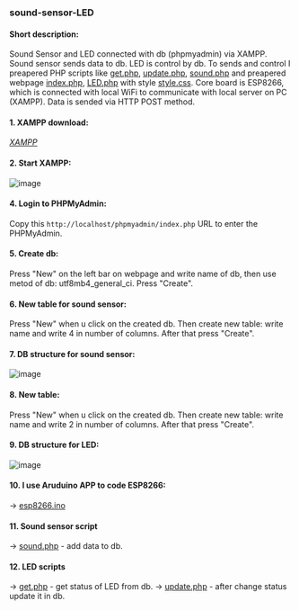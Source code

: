 ### sound-sensor-LED
#### Short description:
Sound Sensor and LED connected with db (phpmyadmin) via XAMPP. Sound sensor sends data to db. LED is control by db. To sends and control I preapered  PHP scripts like [get.php](./get.php), [update.php](./update.php), [sound.php](./sound.php) and preapered webpage [index.php](./index.php), [LED.php](./LED.php) with style [style.css](./style.css). Core board is ESP8266, which is connected with local WiFi to communicate with local server on PC (XAMPP). Data is sended via HTTP POST method.

#### 1. XAMPP download: 
*[XAMPP](https://www.apachefriends.org/pl/index.html)*

#### 2. Start XAMPP:
![image](https://github.com/BeNNeTTcik/sound-sensor-LED/assets/42866234/e98acf87-f9cf-4a61-a265-46753acf8a30)

#### 4. Login to PHPMyAdmin:
Copy this ```http://localhost/phpmyadmin/index.php``` URL to enter the PHPMyAdmin.

#### 5. Create db:
Press "New" on the left bar on webpage and write name of db, then use metod of db: utf8mb4_general_ci. Press "Create".

#### 6. New table for sound sensor:
Press "New" when u click on the created db. Then create new table: write name and write 4 in number of columns. After that press "Create".

#### 7. DB structure for sound sensor:
![image](https://github.com/BeNNeTTcik/sound-sensor-LED/assets/42866234/2ae34207-f6b4-4b70-92e8-f928f1313721)

#### 8. New table:
Press "New" when u click on the created db. Then create new table: write name and write 2 in number of columns. After that press "Create". 

#### 9. DB structure for LED:
![image](https://github.com/BeNNeTTcik/sound-sensor-LED/assets/42866234/8376b60b-7176-4558-a8dc-fdbc2c906b40)

#### 10. I use Aruduino APP to code ESP8266:
-> [esp8266.ino](./esp8266/esp8266.ino)

#### 11. Sound sensor script 
-> [sound.php](./sound.php) - add data to db.

#### 12. LED scripts
-> [get.php](./get.php) - get status of LED from db.
-> [update.php](./update.php) - after change status update it in db.
